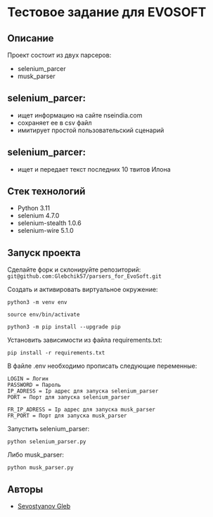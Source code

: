 # Тестовое задание для EVOSOFT
## Описание
Проект состоит из двух парсеров:
- selenium_parcer
- musk_parser
## selenium_parcer:
- ищет информацию на сайте nseindia.com 
- сохраняет ее в csv файл
- имитирует простой пользовательский сценарий
## selenium_parcer:
- ищет и передает текст последних 10 твитов Илона

## Стек технологий
- Python 3.11
- selenium 4.7.0
- selenium-stealth 1.0.6
- selenium-wire 5.1.0
## Запуск проекта
Сделайте форк и склонируйте репозиторий:
```git@github.com:Glebchik57/parsers_for_EvoSoft.git```

Cоздать и активировать виртуальное окружение:

```python3 -m venv env```

```source env/bin/activate```


```python3 -m pip install --upgrade pip```

Установить зависимости из файла requirements.txt:

```pip install -r requirements.txt```

В файле .env необходимо прописать следующие переменные:
```
LOGIN = Логин
PASSWORD = Пароль
IP_ADRESS = Ip адрес для запуска selenium_parser
PORT = Порт для запуска selenium_parser

FR_IP_ADRESS = Ip адрес для запуска musk_parser
FR_PORT = Порт для запуска musk_parser
```
Запустить selenium_parser:
```
python selenium_parser.py
```
Либо musk_parser:
```
python musk_parser.py
```
## Авторы
- [Sevostyanov Gleb](https://github.com/Glebchik57)
